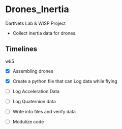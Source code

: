 # Drones_Inertia
DartNets Lab & WISP Project
- Collect inertia data for drones.

## Timelines
wk5
- [x] Assembling drones
- [x] Create a python file that can Log data while flying
- [ ] Log Acceleration Data
- [ ] Log Quaternion data
- [ ] Write into files and verify data
- [ ] Modulize code


